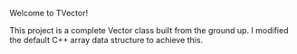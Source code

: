 Welcome to TVector!

This project is a complete Vector class built from the ground up. 
I modified the default C++ array data structure to achieve this.
